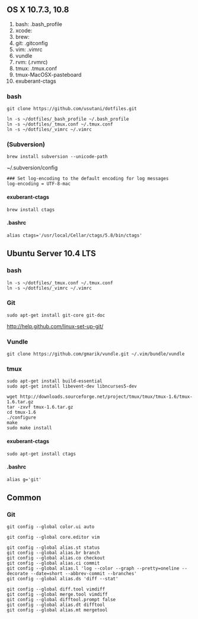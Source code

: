 ## OS X 10.7.3, 10.8

1. bash:   .bash_profile
2. xcode:
3. brew:
4. git:    .gitconfig
5. vim:    .vimrc
  1. vundle
6. rvm:    (.rvmrc)
7. tmux:   .tmux.conf
  1. tmux-MacOSX-pasteboard
8. exuberant-ctags

### bash
    git clone https://github.com/usutani/dotfiles.git

    ln -s ~/dotfiles/_bash_profile ~/.bash_profile
    ln -s ~/dotfiles/_tmux.conf ~/.tmux.conf
    ln -s ~/dotfiles/_vimrc ~/.vimrc

### (Subversion)

    brew install subversion --unicode-path

~/.subversion/config

    ### Set log-encoding to the default encoding for log messages
    log-encoding = UTF-8-mac

#### exuberant-ctags
    brew install ctags

#### .bashrc
    alias ctags='/usr/local/Cellar/ctags/5.8/bin/ctags'

## Ubuntu Server 10.4 LTS

### bash
    ln -s ~/dotfiles/_tmux.conf ~/.tmux.conf
    ln -s ~/dotfiles/_vimrc ~/.vimrc

### Git
    sudo apt-get install git-core git-doc
http://help.github.com/linux-set-up-git/

### Vundle
    git clone https://github.com/gmarik/vundle.git ~/.vim/bundle/vundle

### tmux
    sudo apt-get install build-essential
    sudo apt-get install libevent-dev libncurses5-dev
    
    wget http://downloads.sourceforge.net/project/tmux/tmux/tmux-1.6/tmux-1.6.tar.gz
    tar -zxvf tmux-1.6.tar.gz
    cd tmux-1.6
    ./configure
    make
    sudo make install

#### exuberant-ctags
    sudo apt-get install ctags

#### .bashrc
    alias g='git'

## Common

### Git
    git config --global color.ui auto
    
    git config --global core.editor vim
    
    git config --global alias.st status
    git config --global alias.br branch
    git config --global alias.co checkout
    git config --global alias.ci commit
    git config --global alias.l 'log --color --graph --pretty=oneline --decorate --date=short --abbrev-commit --branches'
    git config --global alias.ds 'diff --stat'
    
    git config --global diff.tool vimdiff
    git config --global merge.tool vimdiff
    git config --global difftool.prompt false
    git config --global alias.dt difftool
    git config --global alias.mt mergetool

